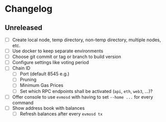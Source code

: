 # Changelog

## Unreleased

- [ ] Create local node, temp directory, non-temp directory, multiple nodes, etc.
- [ ] Use docker to keep separate environments
- [ ] Choose git commit or tag or branch to build version
- [ ] Configure settings like voting period
- [ ] Chain ID
  - [ ] Port (default 8545 e.g.)
  - [ ] Pruning
  - [ ] Minimum Gas Prices
  - [ ] Set which RPC endpoints shall be activated (`api`, `eth`, `web3`, ...)?
- [ ] Offer console to use `evmosd` with having to set `--home ...` for every command
- [ ] Show address book with balances
  - [ ] Refresh balances after every `evmosd tx`
